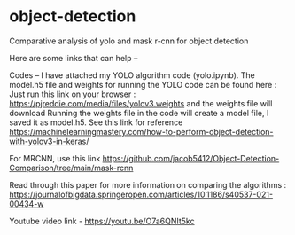 # object-detection
Comparative analysis of yolo and mask r-cnn for object detection

Here are some links that can help –

Codes – I have attached my YOLO algorithm code (yolo.ipynb). The model.h5 file and weights for running the YOLO code can be found here : 
Just run this link on your browser : https://pjreddie.com/media/files/yolov3.weights and the weights file will download 
Running the weights file in the code will create a model file, I saved it as model.h5. See this link for reference https://machinelearningmastery.com/how-to-perform-object-detection-with-yolov3-in-keras/

For MRCNN, use this link https://github.com/jacob5412/Object-Detection-Comparison/tree/main/mask-rcnn

Read through this paper for more information on comparing the algorithms : https://journalofbigdata.springeropen.com/articles/10.1186/s40537-021-00434-w

Youtube video link - https://youtu.be/O7a6QNIt5kc

